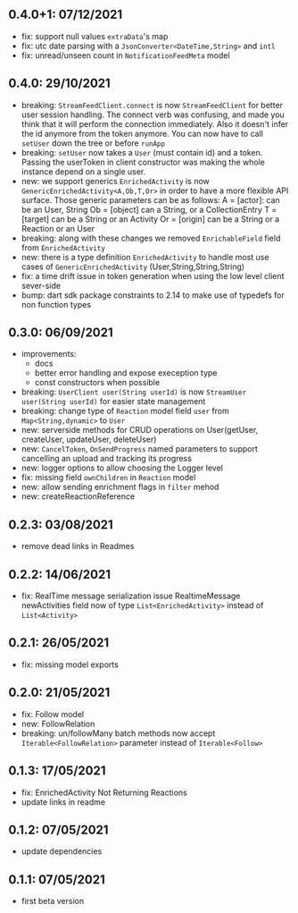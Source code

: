 ## 0.4.0+1: 07/12/2021

- fix: support null values `extraData`'s map
- fix: utc date parsing with a `JsonConverter<DateTime,String>` and `intl`
- fix: unread/unseen count in `NotificationFeedMeta` model
  
## 0.4.0: 29/10/2021

- breaking: `StreamFeedClient.connect` is now `StreamFeedClient` for better user session handling.
The connect verb was confusing, and made you think that it will perform the connection immediately. Also it doesn't infer the id anymore from the token anymore. You can now have to call `setUser` down the tree or before `runApp`
- breaking: `setUser` now takes a `User` (must contain id) and a token. Passing the userToken in client constructor was making the whole instance depend on a single user.
- new: we support generics
`EnrichedActivity` is now `GenericEnrichedActivity<A,Ob,T,Or>` in order to have a more flexible API surface. Those generic parameters can be as follows:
A = [actor]: can be an User, String
Ob = [object] can a String, or a CollectionEntry
T = [target] can be a String or an Activity
Or = [origin] can be a String or a Reaction or an User
- breaking: along with these changes we removed `EnrichableField` field from `EnrichedActivity` 
- new: there is a type definition `EnrichedActivity` to handle most use cases of `GenericEnrichedActivity` (User,String,String,String)
- fix: a time drift issue in token generation when using the low level client sever-side
- bump: dart sdk package constraints to 2.14 to make use of typedefs for non function types


## 0.3.0: 06/09/2021

- improvements: 
  - docs
  - better error handling and expose exeception type
  - const constructors when possible
- breaking: `UserClient user(String userId)` is now `StreamUser user(String userId)` for easier state management
- breaking: change type of `Reaction` model field `user` from  `Map<String,dynamic>` to `User`
- new: serverside methods for CRUD operations on User(getUser, createUser, updateUser, deleteUser)
- new: `CancelToken`, `OnSendProgress` named parameters to support cancelling an upload and tracking its progress
- new: logger options to allow choosing the Logger level
- fix: missing field `ownChildren` in `Reaction` model
- new: allow sending enrichment flags in `filter` mehod
- new: createReactionReference
  
## 0.2.3: 03/08/2021

- remove dead links in Readmes
  
## 0.2.2: 14/06/2021

- fix: RealTime message serialization issue
RealtimeMessage newActivities field now of type `List<EnrichedActivity>` instead of `List<Activity>`

## 0.2.1: 26/05/2021

- fix: missing model exports

## 0.2.0: 21/05/2021

- fix: Follow model
- new: FollowRelation 
- breaking: un/followMany batch methods now accept `Iterable<FollowRelation>` parameter instead of `Iterable<Follow>`

## 0.1.3: 17/05/2021

- fix: EnrichedActivity Not Returning Reactions 
- update links in readme

## 0.1.2: 07/05/2021

- update dependencies

## 0.1.1: 07/05/2021

- first beta version